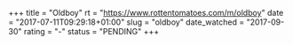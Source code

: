 +++
title = "Oldboy"
rt = "https://www.rottentomatoes.com/m/oldboy"
date = "2017-07-11T09:29:18+01:00"
slug = "oldboy"
date_watched = "2017-09-30"
rating = "-"
status = "PENDING"
+++